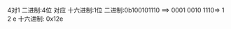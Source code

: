 4对1 二进制:4位  对应 十六进制:1位 
			二进制:0b100101110 ==>
				    0001  0010  1110=> 1   2    e 
				十六进制: 0x12e 